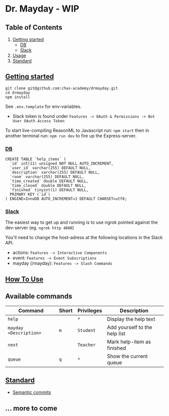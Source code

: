 # Dr. Mayday - WIP

## Table of Contents

1. [Getting started](#getting-started)
   - [DB](#db)
   - [Slack](#slack)
2. [Usage](#usage)
3. [Standard](#standards)

## [Getting started](#getting-started)

```
git clone git@github.com:chas-academy/drmayday.git
cd drmayday
npm install
```

See `.env.template` for env-variables.

- Slack token is found under `Features -> OAuth & Permissions -> Bot User OAuth Access Token`

To start live-compiling ReasonML to Javascript run:
`npm start`
then in another terminal run:
`npm run dev`
to fire up the Express-server.

### [DB](#db)

```
CREATE TABLE `help_items` (
  `id` int(11) unsigned NOT NULL AUTO_INCREMENT,
  `user_id` varchar(255) DEFAULT NULL,
  `description` varchar(255) DEFAULT NULL,
  `room` varchar(255) DEFAULT NULL,
  `time_created` double DEFAULT NULL,
  `time_closed` double DEFAULT NULL,
  `finished` tinyint(1) DEFAULT NULL,
  PRIMARY KEY (`id`)
) ENGINE=InnoDB AUTO_INCREMENT=1 DEFAULT CHARSET=utf8;
```

### [Slack](#slack)

The easiest way to get up and running is to use ngrok pointed against the dev-server (eg. `ngrok http 4000`)

You'll need to change the host-adress at the following locations in the Slack API.

- actions: `Features -> Interactive Components`
- event: `Features -> Event Subscriptions`
- mayday (/mayday): `Features -> Slash Commands`

## [How To Use](#usage)

## Available commands

| Command                | Short | Privileges | Description                   |
| ---------------------- | ----- | ---------- | ----------------------------- |
| `help`                 |       | `*`        | Display the help text         |
| `mayday <Description>` | `m`   | `Student`  | Add yourself to the help list |
| `next`                 |       | `Teacher`  | Mark help-item as finished    |
| `queue`                | `q`   | `*`        | Show the current queue        |

## [Standard](#standards)

- [Semantic commits](https://gist.github.com/lessp/7af7ca9e3a2f3508755dcddfcbc1f15d)

## ... more to come
